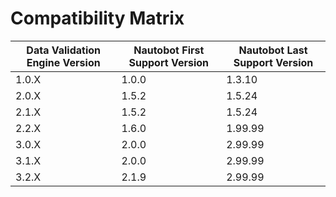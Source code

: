 # Compatibility Matrix

| Data Validation Engine Version | Nautobot First Support Version | Nautobot Last Support Version |
| ------------------------------ | ------------------------------ | ----------------------------- |
| 1.0.X                          | 1.0.0                          | 1.3.10                        |
| 2.0.X                          | 1.5.2                          | 1.5.24                        |
| 2.1.X                          | 1.5.2                          | 1.5.24                        |
| 2.2.X                          | 1.6.0                          | 1.99.99                       |
| 3.0.X                          | 2.0.0                          | 2.99.99                       |
| 3.1.X                          | 2.0.0                          | 2.99.99                       |
| 3.2.X                          | 2.1.9                          | 2.99.99                       |